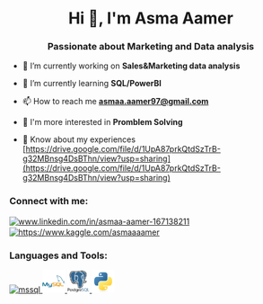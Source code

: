 <h1 align="center">Hi 👋, I'm Asma Aamer</h1>
<h3 align="center">Passionate about Marketing and Data analysis</h3>

- 🔭 I’m currently working on **Sales&Marketing data analysis**

- 🌱 I’m currently learning **SQL/PowerBI**

- 📫 How to reach me **asmaa.aamer97@gmail.com**

- 🌱 I'm more interested in **Promblem Solving**

- 📄 Know about my experiences [https://drive.google.com/file/d/1UpA87prkQtdSzTrB-g32MBnsg4DsBThn/view?usp=sharing](https://drive.google.com/file/d/1UpA87prkQtdSzTrB-g32MBnsg4DsBThn/view?usp=sharing)

<h3 align="left">Connect with me:</h3>
<p align="left">
<a href="https://linkedin.com/in/www.linkedin.com/in/asmaa-aamer-167138211" target="blank"><img align="center" src="https://raw.githubusercontent.com/rahuldkjain/github-profile-readme-generator/master/src/images/icons/Social/linked-in-alt.svg" alt="www.linkedin.com/in/asmaa-aamer-167138211" height="30" width="40" /></a>
<a href="https://kaggle.com/https://www.kaggle.com/asmaaaamer" target="blank"><img align="center" src="https://raw.githubusercontent.com/rahuldkjain/github-profile-readme-generator/master/src/images/icons/Social/kaggle.svg" alt="https://www.kaggle.com/asmaaaamer" height="30" width="40" /></a>
</p>

<h3 align="left">Languages and Tools:</h3>
<p align="left"> <a href="https://www.microsoft.com/en-us/sql-server" target="_blank" rel="noreferrer"> <img src="https://www.svgrepo.com/show/303229/microsoft-sql-server-logo.svg" alt="mssql" width="40" height="40"/> </a> <a href="https://www.mysql.com/" target="_blank" rel="noreferrer"> <img src="https://raw.githubusercontent.com/devicons/devicon/master/icons/mysql/mysql-original-wordmark.svg" alt="mysql" width="40" height="40"/> </a> <a href="https://www.postgresql.org" target="_blank" rel="noreferrer"> <img src="https://raw.githubusercontent.com/devicons/devicon/master/icons/postgresql/postgresql-original-wordmark.svg" alt="postgresql" width="40" height="40"/> </a> <a href="https://www.python.org" target="_blank" rel="noreferrer"> <img src="https://raw.githubusercontent.com/devicons/devicon/master/icons/python/python-original.svg" alt="python" width="40" height="40"/> </a> </p>
